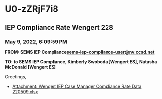 # U0-zZRjF7i8
## IEP Compliance Rate Wengert 228
### May 9, 2022, 6:09:59 PM
**FROM: SEMS IEP Compliance<sems-iep-compliance-user@nv.ccsd.net>**

**TO: to SEMS IEP Compliance, Kimberly Swoboda [Wengert ES], Natasha McDonald [Wengert ES]**


Greetings,  





* [Attachment: Wengert IEP Case Manager Compliance Rate Data 220509.xlsx](U0-zZRjF7i8-attachment-1.xlsx)
